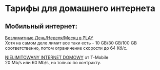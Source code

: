 # Тарифы для домашнего интернета

## Мобильный интернет:

[Безлимитные День/Неделя/Месяц в PLAY](http://promocje.play.pl/pakiet/)  
Хотя на самом деле лимит все таки есть - 10 GB/30 GB/100 GB соответственно, потом ограничение скорости до 64 Кб/с.

[NIELIMITOWANY INTERNET DOMOWY](http://www.t-mobile.pl/pl/internet-domowy-tmobile/main) от T-Mobile  
20 Mb/s или 60 Mb/s, но только по контракту.